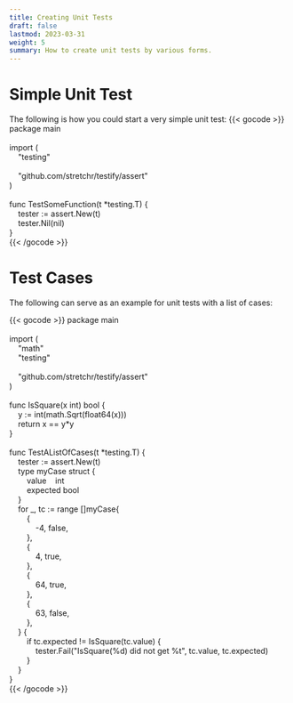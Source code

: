 ```yaml
---
title: Creating Unit Tests
draft: false
lastmod: 2023-03-31
weight: 5
summary: How to create unit tests by various forms.
---
```


# Simple Unit Test

The following is how you could start a very simple unit test:
{{< gocode >}}
<span class="golang-top-level-keyword">package</span>&nbsp;main<br>
<br>
<span class="golang-top-level-keyword">import</span>&nbsp;<span class="golang-brace">(</span><br>
&nbsp;&nbsp;&nbsp;&nbsp;"testing"<br>
<br>
&nbsp;&nbsp;&nbsp;&nbsp;"github.com/stretchr/testify/assert"<br>
<span class="golang-brace">)</span><br>
<br>
<span class="golang-top-level-keyword">func</span>&nbsp;<span class="golang-function">TestSomeFunction</span><span class="golang-brace">(</span>t&nbsp;*testing.T<span class="golang-brace">)</span>&nbsp;<span class="golang-brace">{</span><br>
&nbsp;&nbsp;&nbsp;&nbsp;tester&nbsp;:=&nbsp;<span class="golang-function">assert.New</span><span class="golang-brace">(</span>t<span class="golang-brace">)</span><br>
&nbsp;&nbsp;&nbsp;&nbsp;<span class="golang-function">tester.Nil</span><span class="golang-brace">(</span>nil<span class="golang-brace">)</span><br>
<span class="golang-brace">}</span><br>
{{< /gocode >}}

# Test Cases

The following can serve as an example for unit tests with a list of cases:

{{< gocode >}}
<span class="golang-top-level-keyword">package</span>&nbsp;main<br>
<br>
<span class="golang-top-level-keyword">import</span>&nbsp;<span class="golang-brace">(</span><br>
&nbsp;&nbsp;&nbsp;&nbsp;"math"<br>
&nbsp;&nbsp;&nbsp;&nbsp;"testing"<br>
<br>
&nbsp;&nbsp;&nbsp;&nbsp;"github.com/stretchr/testify/assert"<br>
<span class="golang-brace">)</span><br>
<br>
<span class="golang-top-level-keyword">func</span>&nbsp;<span class="golang-function">IsSquare</span><span class="golang-brace">(</span>x&nbsp;<span class="golang-variable-type">int</span><span class="golang-brace">)</span>&nbsp;<span class="golang-variable-type">bool</span>&nbsp;<span class="golang-brace">{</span><br>
&nbsp;&nbsp;&nbsp;&nbsp;y&nbsp;:=&nbsp;<span class="golang-variable-type">int</span><span class="golang-brace">(</span><span class="golang-function">math.Sqrt</span><span class="golang-brace">(</span><span class="golang-variable-type">float64</span><span class="golang-brace">(</span>x<span class="golang-brace">)))</span><br>
&nbsp;&nbsp;&nbsp;&nbsp;<span class="golang-control-keyword">return</span>&nbsp;x&nbsp;==&nbsp;y*y<br>
<span class="golang-brace">}</span><br>
<br>
<span class="golang-top-level-keyword">func</span>&nbsp;<span class="golang-function">TestAListOfCases</span><span class="golang-brace">(</span>t&nbsp;*testing.T<span class="golang-brace">)</span>&nbsp;<span class="golang-brace">{</span><br>
&nbsp;&nbsp;&nbsp;&nbsp;tester&nbsp;:=&nbsp;<span class="golang-function">assert.New</span><span class="golang-brace">(</span>t<span class="golang-brace">)</span><br>
&nbsp;&nbsp;&nbsp;&nbsp;<span class="golang-control-keyword">type</span>&nbsp;myCase&nbsp;<span class="golang-control-keyword">struct</span>&nbsp;<span class="golang-brace">{</span><br>
&nbsp;&nbsp;&nbsp;&nbsp;&nbsp;&nbsp;&nbsp;&nbsp;value&nbsp;&nbsp;&nbsp;&nbsp;<span class="golang-variable-type">int</span><br>
&nbsp;&nbsp;&nbsp;&nbsp;&nbsp;&nbsp;&nbsp;&nbsp;expected&nbsp;<span class="golang-variable-type">bool</span><br>
&nbsp;&nbsp;&nbsp;&nbsp;<span class="golang-brace">}</span><br>
&nbsp;&nbsp;&nbsp;&nbsp;<span class="golang-control-keyword">for</span>&nbsp;_,&nbsp;tc&nbsp;:=&nbsp;<span class="golang-control-keyword">range</span>&nbsp;[]myCase<span class="golang-brace">{</span><br>
&nbsp;&nbsp;&nbsp;&nbsp;&nbsp;&nbsp;&nbsp;&nbsp;<span class="golang-brace">{</span><br>
&nbsp;&nbsp;&nbsp;&nbsp;&nbsp;&nbsp;&nbsp;&nbsp;&nbsp;&nbsp;&nbsp;&nbsp;-<span class="golang-primitive-value">4</span>,&nbsp;<span class="golang-primitive-value">false</span>,<br>
&nbsp;&nbsp;&nbsp;&nbsp;&nbsp;&nbsp;&nbsp;&nbsp;<span class="golang-brace">}</span>,<br>
&nbsp;&nbsp;&nbsp;&nbsp;&nbsp;&nbsp;&nbsp;&nbsp;<span class="golang-brace">{</span><br>
&nbsp;&nbsp;&nbsp;&nbsp;&nbsp;&nbsp;&nbsp;&nbsp;&nbsp;&nbsp;&nbsp;&nbsp;<span class="golang-primitive-value">4</span>,&nbsp;<span class="golang-primitive-value">true</span>,<br>
&nbsp;&nbsp;&nbsp;&nbsp;&nbsp;&nbsp;&nbsp;&nbsp;<span class="golang-brace">}</span>,<br>
&nbsp;&nbsp;&nbsp;&nbsp;&nbsp;&nbsp;&nbsp;&nbsp;<span class="golang-brace">{</span><br>
&nbsp;&nbsp;&nbsp;&nbsp;&nbsp;&nbsp;&nbsp;&nbsp;&nbsp;&nbsp;&nbsp;&nbsp;<span class="golang-primitive-value">64</span>,&nbsp;<span class="golang-primitive-value">true</span>,<br>
&nbsp;&nbsp;&nbsp;&nbsp;&nbsp;&nbsp;&nbsp;&nbsp;<span class="golang-brace">}</span>,<br>
&nbsp;&nbsp;&nbsp;&nbsp;&nbsp;&nbsp;&nbsp;&nbsp;<span class="golang-brace">{</span><br>
&nbsp;&nbsp;&nbsp;&nbsp;&nbsp;&nbsp;&nbsp;&nbsp;&nbsp;&nbsp;&nbsp;&nbsp;<span class="golang-primitive-value">63</span>,&nbsp;<span class="golang-primitive-value">false</span>,<br>
&nbsp;&nbsp;&nbsp;&nbsp;&nbsp;&nbsp;&nbsp;&nbsp;<span class="golang-brace">}</span>,<br>
&nbsp;&nbsp;&nbsp;&nbsp;<span class="golang-brace">}</span>&nbsp;<span class="golang-brace">{</span><br>
&nbsp;&nbsp;&nbsp;&nbsp;&nbsp;&nbsp;&nbsp;&nbsp;<span class="golang-control-keyword">if</span>&nbsp;tc.expected&nbsp;!=&nbsp;<span class="golang-function">IsSquare</span><span class="golang-brace">(</span>tc.value<span class="golang-brace">)</span>&nbsp;<span class="golang-brace">{</span><br>
&nbsp;&nbsp;&nbsp;&nbsp;&nbsp;&nbsp;&nbsp;&nbsp;&nbsp;&nbsp;&nbsp;&nbsp;<span class="golang-function">tester.Fail</span><span class="golang-brace">(</span>"<span class="golang-function">IsSquare</span><span class="golang-brace">(</span>%d<span class="golang-brace">)</span>&nbsp;did&nbsp;not&nbsp;get&nbsp;%t",&nbsp;tc.value,&nbsp;tc.expected<span class="golang-brace">)</span><br>
&nbsp;&nbsp;&nbsp;&nbsp;&nbsp;&nbsp;&nbsp;&nbsp;<span class="golang-brace">}</span><br>
&nbsp;&nbsp;&nbsp;&nbsp;<span class="golang-brace">}</span><br>
<span class="golang-brace">}</span><br>
{{< /gocode >}}
